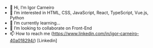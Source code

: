 - 👋 Hi, I’m Igor Carneiro
- 👀 I’m interested in HTML, CSS, JavaScript, React, TypeScript, Vue.js, Python
- 🌱 I’m currently learning...
- 💞️ I’m looking to collaborate on Front-End
- 📫 How to reach me (https://www.linkedin.com/in/igor-carneiro-40a018294/) [Linkedin]

<!---
carneiroigor/carneiroigor is a ✨ special ✨ repository because its `README.md` (this file) appears on your GitHub profile.
You can click the Preview link to take a look at your changes.
--->
